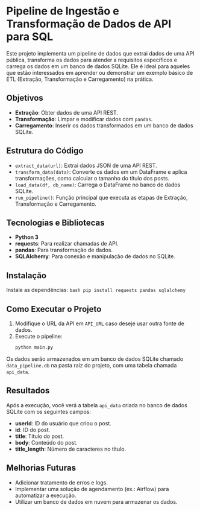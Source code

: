 # Pipeline de Ingestão e Transformação de Dados de API para SQL

Este projeto implementa um pipeline de dados que extrai dados de uma API pública, transforma os dados para atender a requisitos específicos e carrega os dados em um banco de dados SQLite. Ele é ideal para aqueles que estão interessados em aprender ou demonstrar um exemplo básico de ETL (Extração, Transformação e Carregamento) na prática.

## Objetivos

- **Extração**: Obter dados de uma API REST.
- **Transformação**: Limpar e modificar dados com `pandas`.
- **Carregamento**: Inserir os dados transformados em um banco de dados SQLite.

## Estrutura do Código

- `extract_data(url)`: Extrai dados JSON de uma API REST.
- `transform_data(data)`: Converte os dados em um DataFrame e aplica transformações, como calcular o tamanho do título dos posts.
- `load_data(df, db_name)`: Carrega o DataFrame no banco de dados SQLite.
- `run_pipeline()`: Função principal que executa as etapas de Extração, Transformação e Carregamento.

## Tecnologias e Bibliotecas

- **Python 3**
- **requests**: Para realizar chamadas de API.
- **pandas**: Para transformação de dados.
- **SQLAlchemy**: Para conexão e manipulação de dados no SQLite.

## Instalação

 Instale as dependências:
    ```bash
    pip install requests pandas sqlalchemy
    ```

## Como Executar o Projeto

1. Modifique o URL da API em `API_URL` caso deseje usar outra fonte de dados.
2. Execute o pipeline:
    ```bash
    python main.py
    ```

Os dados serão armazenados em um banco de dados SQLite chamado `data_pipeline.db` na pasta raiz do projeto, com uma tabela chamada `api_data`.

## Resultados

Após a execução, você verá a tabela `api_data` criada no banco de dados SQLite com os seguintes campos:
- **userId**: ID do usuário que criou o post.
- **id**: ID do post.
- **title**: Título do post.
- **body**: Conteúdo do post.
- **title_length**: Número de caracteres no título.

## Melhorias Futuras

- Adicionar tratamento de erros e logs.
- Implementar uma solução de agendamento (ex.: Airflow) para automatizar a execução.
- Utilizar um banco de dados em nuvem para armazenar os dados.




